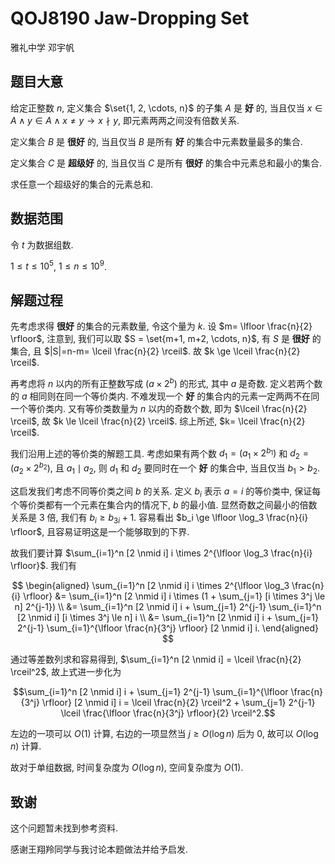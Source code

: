 # QOJ8190 Jaw-Dropping Set

雅礼中学 邓宇帆

## 题目大意

给定正整数 $n$, 定义集合 $\set{1, 2, \cdots, n}$ 的子集 $A$ 是 **好** 的, 当且仅当 $x \in A \land y \in A \land x \ne y \rightarrow x \nmid y$, 即元素两两之间没有倍数关系.

定义集合 $B$ 是 **很好** 的, 当且仅当 $B$ 是所有 **好** 的集合中元素数量最多的集合.

定义集合 $C$ 是 **超级好** 的, 当且仅当 $C$ 是所有 **很好** 的集合中元素总和最小的集合.

求任意一个超级好的集合的元素总和.

## 数据范围

令 $t$ 为数据组数.

$1 \le t \le 10^5$, $1 \le n \le 10^9$.

## 解题过程

先考虑求得 **很好** 的集合的元素数量, 令这个量为 $k$. 设 $m= \lfloor \frac{n}{2} \rfloor$, 注意到, 我们可以取 $S = \set{m+1, m+2, \cdots, n}$, 有 $S$ 是 **很好** 的集合, 且 $|S|=n-m= \lceil \frac{n}{2} \rceil$. 故 $k \ge \lceil \frac{n}{2} \rceil$.

再考虑将 $n$ 以内的所有正整数写成 $(a \times 2^b)$ 的形式, 其中 $a$ 是奇数. 定义若两个数的 $a$ 相同则在同一个等价类内. 不难发现一个 **好** 的集合内的元素一定两两不在同一个等价类内. 又有等价类数量为 $n$ 以内的奇数个数, 即为 $\lceil \frac{n}{2} \rceil$, 故 $k \le \lceil \frac{n}{2} \rceil$. 综上所述, $k= \lceil \frac{n}{2} \rceil$.

我们沿用上述的等价类的解题工具. 考虑如果有两个数 $d_1=(a_1 \times 2^{b_1})$ 和 $d_2=(a_2 \times 2^{b_2})$, 且 $a_1 \mid a_2$, 则 $d_1$ 和 $d_2$ 要同时在一个 **好** 的集合中, 当且仅当 $b_1 > b_2$.

这启发我们考虑不同等价类之间 $b$ 的关系. 定义 $b_i$ 表示 $a=i$ 的等价类中, 保证每个等价类都有一个元素在集合内的情况下, $b$ 的最小值. 显然奇数之间最小的倍数关系是 3 倍, 我们有 $b_i \ge b_{3i}+1$. 容易看出 $b_i \ge \lfloor \log_3 \frac{n}{i} \rfloor$, 且容易证明这是一个能够取到的下界.

故我们要计算 $\sum_{i=1}^n [2 \nmid i] i \times 2^{\lfloor \log_3 \frac{n}{i} \rfloor}$. 我们有

$$
\begin{aligned}
\sum_{i=1}^n [2 \nmid i] i \times 2^{\lfloor \log_3 \frac{n}{i} \rfloor} &= \sum_{i=1}^n [2 \nmid i] i \times (1 + \sum_{j=1} [i \times 3^j \le n] 2^{j-1})
\\
&= \sum_{i=1}^n [2 \nmid i] i + \sum_{j=1} 2^{j-1} \sum_{i=1}^n [2 \nmid i] [i \times 3^j \le n] i
\\
&= \sum_{i=1}^n [2 \nmid i] i + \sum_{j=1} 2^{j-1} \sum_{i=1}^{\lfloor \frac{n}{3^j} \rfloor} [2 \nmid i] i.
\end{aligned}
$$

通过等差数列求和容易得到, $\sum_{i=1}^n [2 \nmid i] = \lceil \frac{n}{2} \rceil^2$, 故上式进一步化为

$$\sum_{i=1}^n [2 \nmid i] i + \sum_{j=1} 2^{j-1} \sum_{i=1}^{\lfloor \frac{n}{3^j} \rfloor} [2 \nmid i] i = \lceil \frac{n}{2} \rceil^2 + \sum_{j=1} 2^{j-1} \lceil \frac{\lfloor \frac{n}{3^j} \rfloor}{2} \rceil^2.$$

左边的一项可以 $O(1)$ 计算, 右边的一项显然当 $j \ge O(\log n)$ 后为 0, 故可以 $O(\log n)$ 计算.

故对于单组数据, 时间复杂度为 $O(\log n)$, 空间复杂度为 $O(1)$.

## 致谢

这个问题暂未找到参考资料.

感谢王翔羚同学与我讨论本题做法并给予启发.
